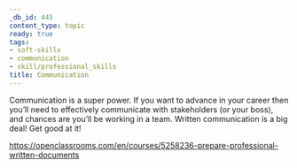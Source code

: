```yaml
---
_db_id: 445
content_type: topic
ready: true
tags:
- soft-skills
- communication
- skill/professional_skills
title: Communication
---
```


Communication is a super power. If you want to advance in your career then you’ll need to effectively communicate with stakeholders (or your boss), and chances are you’ll be working in a team. Written communication is a big deal! Get good at it!

https://openclassrooms.com/en/courses/5258236-prepare-professional-written-documents